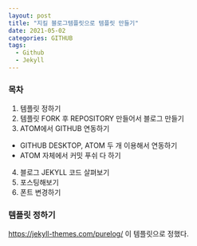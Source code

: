 ```yaml
---
layout: post
title: "지킬 블로그템플릿으로 템플릿 만들기"
date: 2021-05-02
categories: GITHUB
tags:
  - Github
  - Jekyll
---
```


### 목차
1. 템플릿 정하기
2. 템플릿 FORK 후 REPOSITORY 만들어서 블로그 만들기
3. ATOM에서 GITHUB 연동하기
  - GITHUB DESKTOP, ATOM 두 개 이용해서 연동하기
  - ATOM 자체에서 커밋 푸쉬 다 하기
4. 블로그 JEKYLL 코드 살펴보기
5. 포스팅해보기
6. 폰트 변경하기

### 템플릿 정하기
<https://jekyll-themes.com/purelog/>
이 템플릿으로 정했다.  
